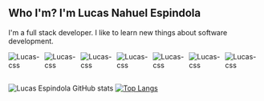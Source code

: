 ## Who I'm? I'm Lucas Nahuel Espindola
I'm a full stack developer. I like to learn new things about software development.

<div style="display: flex; justify-content: center;"><br>
   <img align="center" alt="Lucas-css"
        src="https://user-images.githubusercontent.com/55778806/153678839-4e539b54-2688-4f15-af2d-5930aba7a954.png">
   <img align="center" alt="Lucas-css"
        src="https://user-images.githubusercontent.com/55778806/153678843-ae15edf9-7292-44a5-8a70-89635a46ee90.png">
   <img align="center" alt="Lucas-css"
        src="https://user-images.githubusercontent.com/55778806/153678851-c98dfb2e-4d6f-4fe0-a452-acea066695e9.png">
   <img align="center" alt="Lucas-css" 
        src="https://user-images.githubusercontent.com/55778806/153678856-20afdbef-f6b3-466a-baa9-f6956cebb36b.png">
   <img align="center" alt="Lucas-css"
        src="https://user-images.githubusercontent.com/55778806/153678861-1baf3afe-bc12-4c0d-9ae4-f1727477d7e6.png">
   <img align="center" alt="Lucas-css"
        src="https://user-images.githubusercontent.com/55778806/153678875-3412611d-4292-473b-b4d5-f97c42900507.png">
   <img align="center" alt="Lucas-css"
        src="https://user-images.githubusercontent.com/55778806/153678881-368136cc-c81f-4b19-81c8-2d4b4f72c6b0.png">
</div>

##

![Lucas Espindola GitHub stats](https://github-readme-stats.vercel.app/api?username=espindola-lucas&show_icons=true&theme=radical)
[![Top Langs](https://github-readme-stats.vercel.app/api/top-langs/?username=espindola-lucas&layout=compact&theme=dark)](https://github.com/espindola-lucas/github-readme-stats)


<!--
**espindola-lucas/espindola-lucas** is a ✨ _special_ ✨ repository because its `README.md` (this file) appears on your GitHub profile.

Here are some ideas to get you started:

- 🔭 I’m currently working on ...
- 🌱 I’m currently learning ...
- 👯 I’m looking to collaborate on ...
- 🤔 I’m looking for help with ...
- 💬 Ask me about ...
- 📫 How to reach me: ...
- 😄 Pronouns: ...
- ⚡ Fun fact: ...
-->
